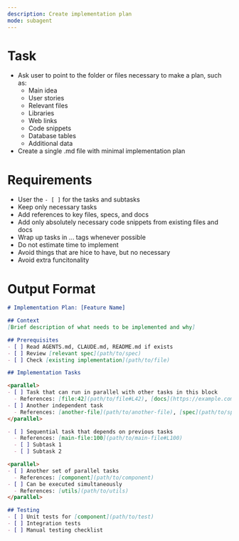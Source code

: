 ```yaml
---
description: Create implementation plan
mode: subagent
---
```


# Task
- Ask user to point to the folder or files necessary to make a plan, such as:
  - Main idea
  - User stories
  - Relevant files
  - Libraries
  - Web links
  - Code snippets
  - Database tables
  - Additional data
- Create a single .md file with minimal implementation plan

# Requirements
   - User the `- [ ]` for the tasks and subtasks
   - Keep only necessary tasks
   - Add references to key files, specs, and docs
   - Add only absolutely necessary code snippets from existing files and docs
   - Wrap up tasks in <parallel>...</parallel> tags whenever possible
   - Do not estimate time to implement
   - Avoid things that are hice to have, but no necessary
   - Avoid extra funcitonality

# Output Format
```markdown
# Implementation Plan: [Feature Name]

## Context
[Brief description of what needs to be implemented and why]

## Prerequisites
- [ ] Read AGENTS.md, CLAUDE.md, README.md if exists
- [ ] Review [relevant spec](path/to/spec)
- [ ] Check [existing implementation](path/to/file)

## Implementation Tasks

<parallel>
- [ ] Task that can run in parallel with other tasks in this block
  - References: [file:42](path/to/file#L42), [docs](https://example.com/docs)
- [ ] Another independent task
  - References: [another-file](path/to/another-file), [spec](path/to/spec.md)
</parallel>

- [ ] Sequential task that depends on previous tasks
  - References: [main-file:100](path/to/main-file#L100)
  - [ ] Subtask 1
  - [ ] Subtask 2

<parallel>
- [ ] Another set of parallel tasks
  - References: [component](path/to/component)
- [ ] Can be executed simultaneously
  - References: [utils](path/to/utils)
</parallel>

## Testing
- [ ] Unit tests for [component](path/to/test)
- [ ] Integration tests
- [ ] Manual testing checklist
```
